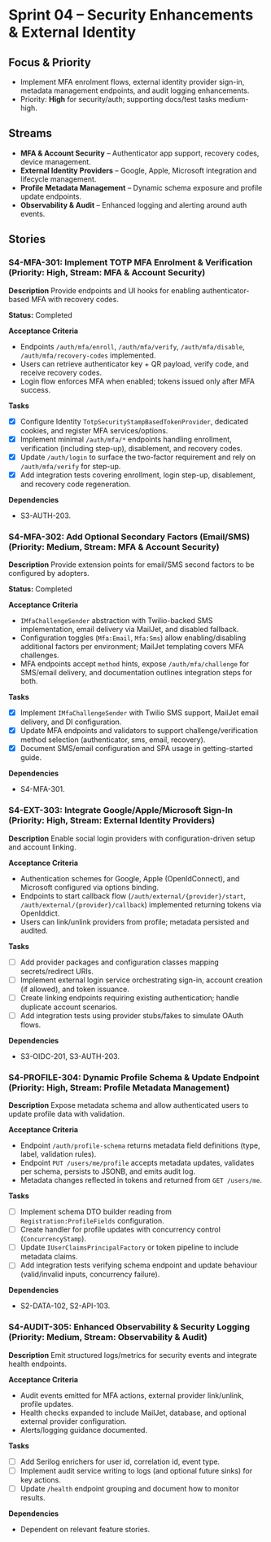 # Sprint 04 – Security Enhancements & External Identity

## Focus & Priority
- Implement MFA enrolment flows, external identity provider sign-in, metadata management endpoints, and audit logging enhancements.
- Priority: **High** for security/auth; supporting docs/test tasks medium-high.

## Streams
- **MFA & Account Security** – Authenticator app support, recovery codes, device management.
- **External Identity Providers** – Google, Apple, Microsoft integration and lifecycle management.
- **Profile Metadata Management** – Dynamic schema exposure and profile update endpoints.
- **Observability & Audit** – Enhanced logging and alerting around auth events.

## Stories

### S4-MFA-301: Implement TOTP MFA Enrolment & Verification (Priority: High, Stream: MFA & Account Security)
**Description**
Provide endpoints and UI hooks for enabling authenticator-based MFA with recovery codes.

**Status:** Completed

**Acceptance Criteria**
- Endpoints `/auth/mfa/enroll`, `/auth/mfa/verify`, `/auth/mfa/disable`, `/auth/mfa/recovery-codes` implemented.
- Users can retrieve authenticator key + QR payload, verify code, and receive recovery codes.
- Login flow enforces MFA when enabled; tokens issued only after MFA success.

**Tasks**
- [x] Configure Identity `TotpSecurityStampBasedTokenProvider`, dedicated cookies, and register MFA services/options.
- [x] Implement minimal `/auth/mfa/*` endpoints handling enrollment, verification (including step-up), disablement, and recovery codes.
- [x] Update `/auth/login` to surface the two-factor requirement and rely on `/auth/mfa/verify` for step-up.
- [x] Add integration tests covering enrollment, login step-up, disablement, and recovery code regeneration.

**Dependencies**
- S3-AUTH-203.

### S4-MFA-302: Add Optional Secondary Factors (Email/SMS) (Priority: Medium, Stream: MFA & Account Security)
**Description**
Provide extension points for email/SMS second factors to be configured by adopters.

**Status:** Completed

**Acceptance Criteria**
- `IMfaChallengeSender` abstraction with Twilio-backed SMS implementation, email delivery via MailJet, and disabled fallback.
- Configuration toggles (`Mfa:Email`, `Mfa:Sms`) allow enabling/disabling additional factors per environment; MailJet templating covers MFA challenges.
- MFA endpoints accept `method` hints, expose `/auth/mfa/challenge` for SMS/email delivery, and documentation outlines integration steps for both.

**Tasks**
- [x] Implement `IMfaChallengeSender` with Twilio SMS support, MailJet email delivery, and DI configuration.
- [x] Update MFA endpoints and validators to support challenge/verification method selection (authenticator, sms, email, recovery).
- [x] Document SMS/email configuration and SPA usage in getting-started guide.

**Dependencies**
- S4-MFA-301.

### S4-EXT-303: Integrate Google/Apple/Microsoft Sign-In (Priority: High, Stream: External Identity Providers)
**Description**
Enable social login providers with configuration-driven setup and account linking.

**Acceptance Criteria**
- Authentication schemes for Google, Apple (OpenIdConnect), and Microsoft configured via options binding.
- Endpoints to start callback flow (`/auth/external/{provider}/start`, `/auth/external/{provider}/callback`) implemented returning tokens via OpenIddict.
- Users can link/unlink providers from profile; metadata persisted and audited.

**Tasks**
- [ ] Add provider packages and configuration classes mapping secrets/redirect URIs.
- [ ] Implement external login service orchestrating sign-in, account creation (if allowed), and token issuance.
- [ ] Create linking endpoints requiring existing authentication; handle duplicate account scenarios.
- [ ] Add integration tests using provider stubs/fakes to simulate OAuth flows.

**Dependencies**
- S3-OIDC-201, S3-AUTH-203.

### S4-PROFILE-304: Dynamic Profile Schema & Update Endpoint (Priority: High, Stream: Profile Metadata Management)
**Description**
Expose metadata schema and allow authenticated users to update profile data with validation.

**Acceptance Criteria**
- Endpoint `/auth/profile-schema` returns metadata field definitions (type, label, validation rules).
- Endpoint `PUT /users/me/profile` accepts metadata updates, validates per schema, persists to JSONB, and emits audit log.
- Metadata changes reflected in tokens and returned from `GET /users/me`.

**Tasks**
- [ ] Implement schema DTO builder reading from `Registration:ProfileFields` configuration.
- [ ] Create handler for profile updates with concurrency control (`ConcurrencyStamp`).
- [ ] Update `IUserClaimsPrincipalFactory` or token pipeline to include metadata claims.
- [ ] Add integration tests verifying schema endpoint and update behaviour (valid/invalid inputs, concurrency failure).

**Dependencies**
- S2-DATA-102, S2-API-103.

### S4-AUDIT-305: Enhanced Observability & Security Logging (Priority: Medium, Stream: Observability & Audit)
**Description**
Emit structured logs/metrics for security events and integrate health endpoints.

**Acceptance Criteria**
- Audit events emitted for MFA actions, external provider link/unlink, profile updates.
- Health checks expanded to include MailJet, database, and optional external provider configuration.
- Alerts/logging guidance documented.

**Tasks**
- [ ] Add Serilog enrichers for user id, correlation id, event type.
- [ ] Implement audit service writing to logs (and optional future sinks) for key actions.
- [ ] Update `/health` endpoint grouping and document how to monitor results.

**Dependencies**
- Dependent on relevant feature stories.
